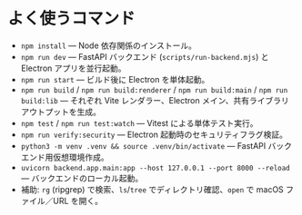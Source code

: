 # よく使うコマンド
- `npm install` — Node 依存関係のインストール。
- `npm run dev` — FastAPI バックエンド (`scripts/run-backend.mjs`) と Electron アプリを並行起動。
- `npm run start` — ビルド後に Electron を単体起動。
- `npm run build` / `npm run build:renderer` / `npm run build:main` / `npm run build:lib` — それぞれ Vite レンダラー、Electron メイン、共有ライブラリアウトプットを生成。
- `npm test` / `npm run test:watch` — Vitest による単体テスト実行。
- `npm run verify:security` — Electron 起動時のセキュリティフラグ検証。
- `python3 -m venv .venv && source .venv/bin/activate` — FastAPI バックエンド用仮想環境作成。
- `uvicorn backend.app.main:app --host 127.0.0.1 --port 8000 --reload` — バックエンドのローカル起動。
- 補助: `rg` (ripgrep) で検索、`ls`/`tree` でディレクトリ確認、`open` で macOS ファイル／URL を開く。